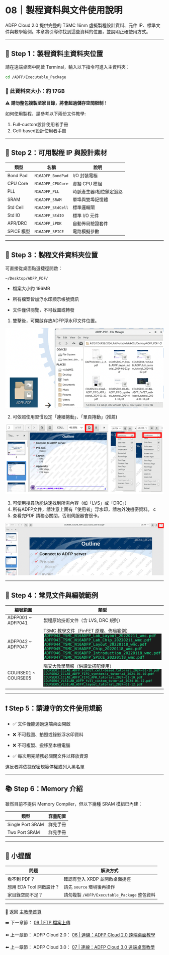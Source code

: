 
# 08｜製程資料與文件使用說明

ADFP Cloud 2.0 提供完整的 TSMC 16nm 虛擬製程設計資料、元件 IP、標準文件與教學範例。本章將引導你找到這些資料的位置，並說明正確使用方式。

---

## 📂 Step 1：製程資料主資料夾位置

請在遠端桌面中開啟 Terminal，輸入以下指令可進入主資料夾：

```bash
cd /ADFP/Executable_Package
```

### 📁 此資料夾大小：約 17GB

⚠️ **請勿整包複製至家目錄，將會超過儲存空間限制！**

如何使用製程，請參考以下兩份文件教學:
1. Full-custom設計使用者手冊
2. Cell-based設計使用者手冊

* * *

🧱 Step 2：可用製程 IP 與設計素材
-----------------------

| 類型 | 名稱 | 說明 |
| --- | --- | --- |
| Bond Pad | `N16ADFP_BondPad` | I/O 封裝電極 |
| CPU Core | `N16ADFP_CPUCore` | 虛擬 CPU 模組 |
| PLL | `N16ADFP_PLL` | 時脈產生器/相位鎖定迴路 |
| SRAM | `N16ADFP_SRAM` | 單埠與雙埠記憶體 |
| Std Cell | `N16ADFP_StdCell` | 標準邏輯閘 |
| Std IO | `N16ADFP_StdIO` | 標準 I/O 元件 |
| APR/DRC | `N16ADFP_iPDK` | 自動佈局驗證套件 |
| SPICE 模型 | `N16ADFP_SPICE` | 電路模擬參數 |


* * *

📘 Step 3：製程文件資料夾位置
-------------------

可直接從桌面點選捷徑開啟：

```bash
~/Desktop/ADFP_PDF/
```

*   檔案大小約 196MB
    
*   所有檔案皆加浮水印顯示帳號資訊
    
*   文件僅供閱覽，不可截圖或轉發
    

1. 雙擊後，可開啟存放ADFP浮水印文件位置。

![ADFP_PDF 圖示](./images/process_01.png)

2. 可依照使用習慣設定「連續捲動」、「單頁捲動」(推薦)

![ADFP_PDF 設定](./images/process_02.png)

3. 可使用搜尋功能快速找到所需內容（如「LVS」或「DRC」）
4. 所有ADFP文件，請注意上面有「使用者」浮水印，請勿外洩機密資料。
c
5. 查看完PDF 請務必關閉，否則伺服器會很卡。

![ADFP_PDF 浮水印範例](./images/process_03.png)

* * *

📄 Step 4：常見文件與編號範例
-------------------

| 編號範圍 | 類型 |
| --- | --- |
| ADFP001 ~ ADFP041 | 製程原始技術文件（含 LVS, DRC 規則） |
| ADFP042 ~ ADFP047 | TSMC 教學文件（FinFET 原理、佈局範例）![ADFP_PDF ](./images/process_04.png)|
| COURSE01 ~ COURSE05 | 陽交大教學簡報（供課堂搭配使用） ![ADFP_PDF ](./images/process_05.png)|

* * *

❗ Step 5：請遵守的文件使用規範
-------------------

*   ✅ 文件僅能透過遠端桌面開啟
    
*   ❌ 不可截圖、拍照或錄影浮水印資料
    
*   ❌ 不可複製、搬移至本機電腦
    
*   ✅ 每次用完請務必關閉文件以釋放資源
    

違反者將依據保密規範停權或列入黑名單

* * *

📚 Step 6：Memory 介紹
--------------------------------

雖然目前不提供 Memory Compiler，但以下幾種 SRAM 模組已內建：

| 類型 | 容量配置 |
| --- | --- |
| Single Port SRAM | 詳見手冊 |
| Two Port SRAM | 詳見手冊 |


* * *

🧠 小提醒
------

| 問題 | 解決方式 |
| --- | --- |
| 看不到 PDF？ | 確認有登入 XRDP 並開啟桌面捷徑 |
| 想用 EDA Tool 開啟設計？ | 請先 `source` 環境後再操作 |
| 家目錄空間不足？ | 請勿複製 `/ADFP/Executable_Package` 整包資料 |

* * *

📘 返回 [主教學首頁](../README.md)

➡️ 下一章節：
[09 | FTP 檔案上傳](../09_FTP_Upload/README.md)


⬅️ 上一章節： ADFP Cloud 2.0：
[06 | 連線：ADFP Cloud 2.0 遠端桌面教學](../06_Remote_Desktop_V2/README.md)

⬅️ 上一章節： ADFP Cloud 3.0：
[07 | 連線：ADFP Cloud 3.0 遠端桌面教學](../07_Remote_Desktop_V3/README.md)